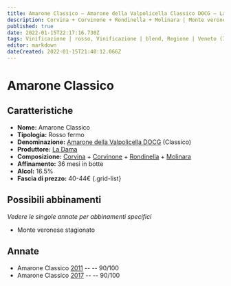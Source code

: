 ```yaml
---
title: Amarone Classico – Amarone della Valpolicella Classico DOCG – La Dama – Veneto (IT) – 40-44€ – 4★
description: Corvina + Corvinone + Rondinella + Molinara | Monte veronese stagionato – Capriolo in salmì
published: true
date: 2022-01-15T22:17:16.730Z
tags: Vinificazione | rosso, Vinificazione | blend, Regione | Veneto (IT), Vinificazione | fermo, Vitigni | Corvina, Prezzi | 40-44€, Vitigni | Rondinella, Vitigni | Corvinone, Vitigni | Molinara, Valutazioni | 4 stelle, Alimento | Formaggi - Monte veronese stagionato, Alimento | capriolo, Aromatizzazione | in salmì
editor: markdown
dateCreated: 2022-01-15T21:40:12.066Z
---
```


# Amarone Classico

## Caratteristiche
- **Nome:** Amarone Classico
- **Tipologia:** Rosso fermo
- **Denominazione:** [Amarone della Valpolicella DOCG](/denominazioni/Italia/Veneto/DOCG/Amarone-della-Valpolicella) (Classico)
- **Produttore:** [La Dama](/produttori/Italia/Veneto/La-Dama) 
- **Composizione:** [Corvina](/vitigni/Italia/bacca-nera/Corvina) + [Corvinone](/vitigni/Italia/bacca-nera/corvinone) + [Rondinella](/vitigni/Italia/bacca-nera/rondinella) + [Molinara](/vitigni/Italia/bacca-nera/molinara)
- **Affinamento:** 36 mesi in botte
- **Alcol:** 16.5%
- **Fascia di prezzo:** 40-44€
{.grid-list}

## Possibili abbinamenti
*Vedere le singole annate per abbinamenti specifici*

- Monte veronese stagionato

## Annate
- Amarone Classico [2011](vini/Italia/Veneto/La-Dama/Amarone-Classico/2011) -- <span class="star-4"></span> -- 90/100
- Amarone Classico [2017](vini/Italia/Veneto/La-Dama/Amarone-Classico/2017) -- <span class="star-4"></span> -- 90/100